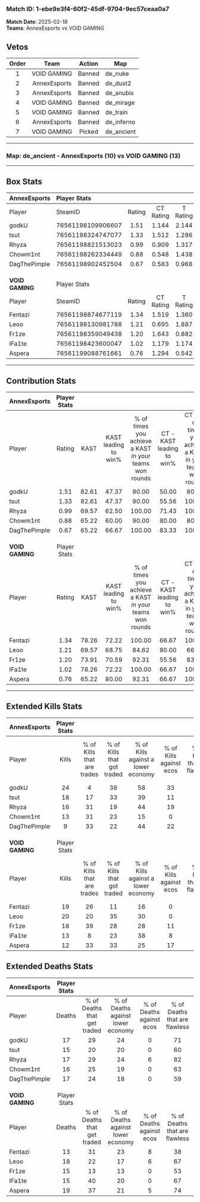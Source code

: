 ### Match ID: 1-ebe9e3f4-60f2-45df-9704-9ec57ceaa0a7  
**Match Date**: 2025-02-18  
**Teams**: AnnexEsports vs VOID GAMING  

## Vetos  

| Order | Team | Action | Map |
| :---: | :--: | :----: | --- |
| 1 | VOID GAMING | Banned | de_nuke |
| 2 | AnnexEsports | Banned | de_dust2 |
| 3 | AnnexEsports | Banned | de_anubis |
| 4 | VOID GAMING | Banned | de_mirage |
| 5 | VOID GAMING | Banned | de_train |
| 6 | AnnexEsports | Banned | de_inferno |
| 7 | VOID GAMING | Picked | de_ancient |

---  

### **Map**: de_ancient - AnnexEsports (10) vs VOID GAMING (13)  
---  

## Box Stats  

| **AnnexEsports** | Player Stats      |        |           |          |       |       |       |         |        |      |     |
| :- | :- | :-: | :-: | :-: | :-: | :-: | :-: | :-: | :-: | :-: | :-: |
| Player           | SteamID           | Rating | CT Rating | T Rating | KAST  |  ADR  | Kills | Assists | Deaths | K/D  | HS% |
| godkU            | 76561198109906607 |  1.51  |   1.144   |  2.144   | 82.61 | 101.3 |  24   |    2    |   17   | 1.41 | 33  |
| tsut             | 76561198324747077 |  1.33  |   1.512   |  1.286   | 82.61 | 98.0  |  18   |    6    |   15   | 1.20 | 55  |
| Rhyza            | 76561198821513023 |  0.99  |   0.909   |  1.317   | 69.57 | 61.7  |  16   |    3    |   17   | 0.94 | 62  |
| Chowm1nt         | 76561198262334449 |  0.88  |   0.548   |  1.438   | 65.22 | 65.7  |  13   |    3    |   16   | 0.81 | 69  |
| DagThePimple     | 76561198902452504 |  0.67  |   0.583   |  0.968   | 65.22 | 49.1  |   9   |    8    |   17   | 0.53 | 33  |
|                  |                   |        |           |          |       |       |       |         |        |      |     |
|                  |                   |        |           |          |       |       |       |         |        |      |     |
|                  |                   |        |           |          |       |       |       |         |        |      |     |
| **VOID GAMING**  | Player Stats      |        |           |          |       |       |       |         |        |      |     |
| Player           | SteamID           | Rating | CT Rating | T Rating | KAST  |  ADR  | Kills | Assists | Deaths | K/D  | HS% |
| Fentazi          | 76561198874677119 |  1.34  |   1.519   |  1.360   | 78.26 | 85.0  |  19   |    5    |   13   | 1.46 | 31  |
| Leoo             | 76561198130981788 |  1.21  |   0.695   |  1.887   | 69.57 | 89.0  |  20   |    6    |   18   | 1.11 | 65  |
| Fr1ze            | 76561198359049438 |  1.20  |   1.643   |  0.882   | 73.91 | 75.8  |  18   |    6    |   15   | 1.20 | 33  |
| IFa1te           | 76561198423600047 |  1.02  |   1.179   |  1.174   | 78.26 | 69.4  |  13   |    6    |   15   | 0.87 | 61  |
| Aspera           | 76561199088761661 |  0.76  |   1.294   |  0.542   | 65.22 | 53.1  |  12   |   10    |   19   | 0.63 | 41  |
---  

## Contribution Stats  

| **AnnexEsports** | Player Stats |       |                      |                                                        |                           |                                                             |                          |                                                            |
| :- | :-: | :-: | :-: | :-: | :-: | :-: | :-: | :-: |
| Player           |    Rating    | KAST  | KAST leading to win% | % of times you achieve a KAST in your teams won rounds | CT - KAST leading to win% | CT - % of times you achieve a KAST in your teams won rounds | T - KAST leading to win% | T - % of times you achieve a KAST in your teams won rounds |
| godkU            |     1.51     | 82.61 |        47.37         |                         90.00                          |           50.00           |                            80.00                            |          45.45           |                           100.00                           |
| tsut             |     1.33     | 82.61 |        47.37         |                         90.00                          |           55.56           |                           100.00                            |          40.00           |                           80.00                            |
| Rhyza            |     0.99     | 69.57 |        62.50         |                         100.00                         |           71.43           |                           100.00                            |          55.56           |                           100.00                           |
| Chowm1nt         |     0.88     | 65.22 |        60.00         |                         90.00                          |           80.00           |                            80.00                            |          50.00           |                           100.00                           |
| DagThePimple     |     0.67     | 65.22 |        66.67         |                         100.00                         |           83.33           |                           100.00                            |          55.56           |                           100.00                           |
|                  |              |       |                      |                                                        |                           |                                                             |                          |                                                            |
|                  |              |       |                      |                                                        |                           |                                                             |                          |                                                            |
|                  |              |       |                      |                                                        |                           |                                                             |                          |                                                            |
| **VOID GAMING**  | Player Stats |       |                      |                                                        |                           |                                                             |                          |                                                            |
| Player           |    Rating    | KAST  | KAST leading to win% | % of times you achieve a KAST in your teams won rounds | CT - KAST leading to win% | CT - % of times you achieve a KAST in your teams won rounds | T - KAST leading to win% | T - % of times you achieve a KAST in your teams won rounds |
| Fentazi          |     1.34     | 78.26 |        72.22         |                         100.00                         |           66.67           |                           100.00                            |          77.78           |                           100.00                           |
| Leoo             |     1.21     | 69.57 |        68.75         |                         84.62                          |           80.00           |                            66.67                            |          63.64           |                           100.00                           |
| Fr1ze            |     1.20     | 73.91 |        70.59         |                         92.31                          |           55.56           |                            83.33                            |          87.50           |                           100.00                           |
| IFa1te           |     1.02     | 78.26 |        72.22         |                         100.00                         |           66.67           |                           100.00                            |          77.78           |                           100.00                           |
| Aspera           |     0.76     | 65.22 |        80.00         |                         92.31                          |           66.67           |                           100.00                            |          100.00          |                           85.71                            |
---  

## Extended Kills Stats  

| **AnnexEsports** | Player Stats |                            |                            |                                    |                         |                              |                                 |                                       |                    |           |
| :- | :-: | :-: | :-: | :-: | :-: | :-: | :-: | :-: | :-: | :-: |
| Player           |    Kills     | % of Kills that are trades | % of Kills that got traded | % of Kills against a lower economy | % of Kills against ecos | % of Kills that are flawless | % of Kills that are close duels | % of Kills that are assisted by flash | Pistol Round Kills | AWP Kills |
| godkU            |      24      |             4              |             38             |                 58                 |           33            |              58              |                8                |                   0                   |         2          |     0     |
| tsut             |      18      |             17             |             33             |                 39                 |           11            |              56              |               11                |                   0                   |         0          |     0     |
| Rhyza            |      16      |             31             |             19             |                 44                 |           19            |              81              |                0                |                   0                   |         2          |     0     |
| Chowm1nt         |      13      |             31             |             23             |                 15                 |            0            |              46              |                8                |                   8                   |         2          |     0     |
| DagThePimple     |      9       |             33             |             22             |                 44                 |           22            |              44              |                0                |                   0                   |         1          |     0     |
|                  |              |                            |                            |                                    |                         |                              |                                 |                                       |                    |           |
|                  |              |                            |                            |                                    |                         |                              |                                 |                                       |                    |           |
|                  |              |                            |                            |                                    |                         |                              |                                 |                                       |                    |           |
| **VOID GAMING**  | Player Stats |                            |                            |                                    |                         |                              |                                 |                                       |                    |           |
| Player           |    Kills     | % of Kills that are trades | % of Kills that got traded | % of Kills against a lower economy | % of Kills against ecos | % of Kills that are flawless | % of Kills that are close duels | % of Kills that are assisted by flash | Pistol Round Kills | AWP Kills |
| Fentazi          |      19      |             26             |             11             |                 16                 |            0            |              79              |                0                |                   5                   |         2          |     6     |
| Leoo             |      20      |             20             |             35             |                 30                 |            0            |              65              |                0                |                  20                   |         4          |     0     |
| Fr1ze            |      18      |             39             |             28             |                 28                 |           11            |              61              |                0                |                   0                   |         0          |     0     |
| IFa1te           |      13      |             8              |             23             |                 38                 |            8            |              77              |                8                |                   0                   |         1          |     0     |
| Aspera           |      12      |             33             |             33             |                 25                 |           17            |              58              |                0                |                   0                   |         0          |     0     |
## Extended Deaths Stats  

| **AnnexEsports** | Player Stats |                             |                                   |                          |                               |                            |                           |               |
| :- | :-: | :-: | :-: | :-: | :-: | :-: | :-: | :-: |
| Player           |    Deaths    | % of Deaths that get traded | % of Deaths against lower economy | % of Deaths against ecos | % of Deaths that are flawless | % of Deaths that are close | % of Deaths while blinded | Deaths to AWP |
| godkU            |      17      |             29              |                24                 |            0             |              71               |             0              |            12             |       1       |
| tsut             |      15      |             20              |                20                 |            0             |              60               |             0              |             7             |       0       |
| Rhyza            |      17      |             29              |                24                 |            6             |              82               |             0              |            12             |       2       |
| Chowm1nt         |      16      |             25              |                19                 |            0             |              63               |             6              |             0             |       2       |
| DagThePimple     |      17      |             24              |                18                 |            0             |              59               |             0              |             0             |       1       |
|                  |              |                             |                                   |                          |                               |                            |                           |               |
|                  |              |                             |                                   |                          |                               |                            |                           |               |
|                  |              |                             |                                   |                          |                               |                            |                           |               |
| **VOID GAMING**  | Player Stats |                             |                                   |                          |                               |                            |                           |               |
| Player           |    Deaths    | % of Deaths that get traded | % of Deaths against lower economy | % of Deaths against ecos | % of Deaths that are flawless | % of Deaths that are close | % of Deaths while blinded | Deaths to AWP |
| Fentazi          |      13      |             31              |                23                 |            8             |              38               |             15             |             0             |       0       |
| Leoo             |      18      |             22              |                17                 |            6             |              67               |             0              |             0             |       0       |
| Fr1ze            |      15      |             13              |                13                 |            0             |              53               |             0              |             7             |       0       |
| IFa1te           |      15      |             40              |                20                 |            0             |              67               |             13             |             0             |       0       |
| Aspera           |      19      |             37              |                21                 |            5             |              74               |             5              |             0             |       0       |
